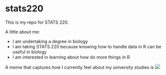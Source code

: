 # stats220

This is my repo for STATS 220. 

A little about me:

- I am undertaking a degree in biology
- I am taking STATS 220 because knowing how to handle data in R can be useful in biology
- I am interested in learning about how do more things in R

A meme that captures how I currently feel about my university studies is ![](https://c.tenor.com/8druEACXtX8AAAAd/tenor.gif)
